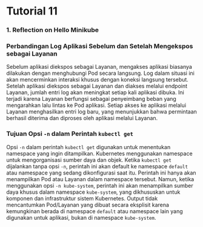 # Tutorial 11

<h3>1. Reflection on Hello Minikube</h3>

### Perbandingan Log Aplikasi Sebelum dan Setelah Mengekspos sebagai Layanan

Sebelum aplikasi diekspos sebagai Layanan, mengakses aplikasi biasanya dilakukan dengan menghubungi Pod secara langsung. Log dalam situasi ini akan mencerminkan interaksi khusus dengan koneksi langsung tersebut. Setelah aplikasi diekspos sebagai Layanan dan diakses melalui endpoint Layanan, jumlah entri log akan meningkat setiap kali aplikasi dibuka. Ini terjadi karena Layanan berfungsi sebagai penyeimbang beban yang mengarahkan lalu lintas ke Pod aplikasi. Setiap akses ke aplikasi melalui Layanan menghasilkan entri log baru, yang menunjukkan bahwa permintaan berhasil diterima dan diproses oleh aplikasi melalui Layanan.

### Tujuan Opsi `-n` dalam Perintah `kubectl get`

Opsi `-n` dalam perintah `kubectl get` digunakan untuk menentukan namespace yang ingin ditampilkan. Kubernetes menggunakan namespace untuk mengorganisasi sumber daya dan objek. Ketika `kubectl get` dijalankan tanpa opsi `-n`, perintah ini akan default ke namespace `default` atau namespace yang sedang dikonfigurasi saat itu. Perintah ini hanya akan menampilkan Pod atau Layanan dalam namespace tersebut. Namun, ketika menggunakan opsi `-n kube-system`, perintah ini akan menampilkan sumber daya khusus dalam namespace `kube-system`, yang dikhususkan untuk komponen dan infrastruktur sistem Kubernetes. Output tidak mencantumkan Pod/Layanan yang dibuat secara eksplisit karena kemungkinan berada di namespace `default` atau namespace lain yang digunakan untuk aplikasi, bukan di namespace `kube-system`.
